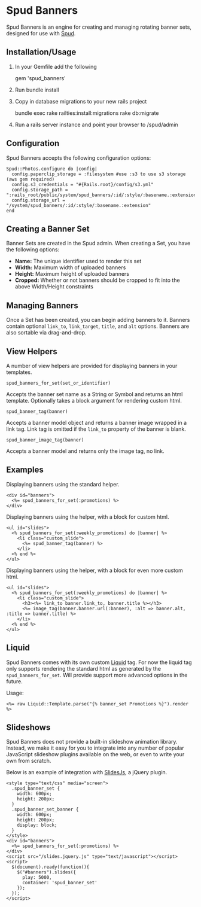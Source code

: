 # Spud Banners

Spud Banners is an engine for creating and managing rotating banner sets, designed for use with [Spud][spud].

## Installation/Usage

1. In your Gemfile add the following

    gem 'spud_banners'

2. Run bundle install
3. Copy in database migrations to your new rails project

    bundle exec rake railties:install:migrations
    rake db:migrate

4. Run a rails server instance and point your browser to /spud/admin

## Configuration

Spud Banners accepts the following configuration options:

    Spud::Photos.configure do |config|
      config.paperclip_storage = :filesystem #use :s3 to use s3 storage (aws gem required)
      config.s3_credentials = "#{Rails.root}/config/s3.yml"
      config.storage_path = ":rails_root/public/system/spud_banners/:id/:style/:basename.:extension"
      config.storage_url = "/system/spud_banners/:id/:style/:basename.:extension"
    end

## Creating a Banner Set

Banner Sets are created in the Spud admin. When creating a Set, you have the following options:

- **Name:** The unique identifier used to render this set
- **Width:** Maximum width of uploaded banners
- **Height:** Maximum height of uploaded banners
- **Cropped:** Whether or not banners should be cropped to fit into the above Width/Height constraints

## Managing Banners

Once a Set has been created, you can begin adding banners to it. Banners contain optional `link_to`, `link_target`, `title`, and `alt` options. Banners are also sortable via drag-and-drop.

## View Helpers

A number of view helpers are provided for displaying banners in your templates. 

`spud_banners_for_set(set_or_identifier)`

Accepts the banner set name as a String or Symbol and returns an html template. Optionally takes a block argument for rendering custom html. 

`spud_banner_tag(banner)`

Accepts a banner model object and returns a banner image wrapped in a link tag. Link tag is omitted if the `link_to` property of the banner is blank.

`spud_banner_image_tag(banner)`

Accepts a banner model and returns only the image tag, no link. 

## Examples

Displaying banners using the standard helper.

    <div id="banners">
      <%= spud_banners_for_set(:promotions) %>
    </div>

Displaying banners using the helper, with a block for custom html.

    <ul id="slides">
      <% spud_banners_for_set(:weekly_promotions) do |banner| %>
        <li class="custom_slide">
          <%= spud_banner_tag(banner) %>
        </li>
      <% end %>
    </ul>

Displaying banners using the helper, with a block for even more custom html.

    <ul id="slides">
      <% spud_banners_for_set(:weekly_promotions) do |banner| %>
        <li class="custom_slide">
          <h3><%= link_to banner.link_to, banner.title %></h3>
          <%= image_tag(banner.banner.url(:banner), :alt => banner.alt, :title => banner.title) %>
        </li>
      <% end %>
    </ul>

## Liquid

Spud Banners comes with its own custom [Liquid][liquid] tag. For now the liquid tag only supports rendering the standard html as generated by the `spud_banners_for_set`. Will provide support more advanced options in the future. 

Usage:

    <%= raw Liquid::Template.parse("{% banner_set Promotions %}").render %>

## Slideshows

Spud Banners does not provide a built-in slideshow animation library. Instead, we make it easy for you to integrate into any number of popular JavaScript slideshow plugins available on the web, or even to write your own from scratch. 

Below is an example of integration with [SlidesJs][slidesjs], a jQuery plugin.

    <style type="text/css" media="screen">
      .spud_banner_set {
        width: 600px;
        height: 200px;
      }
      .spud_banner_set_banner {
        width: 600px;
        height: 200px;
        display: block;
      }
    </style>
    <div id="banners">
      <%= spud_banners_for_set(:promotions) %>
    </div>
    <script src="/slides.jquery.js" type="text/javascript"></script>
    <script>
      $(document).ready(function(){
        $("#banners").slides({
          play: 5000,
          container: 'spud_banner_set'
        });
      });
    </script>

[spud]:https://github.com/davydotcom/spud_core_admin
[slidesjs]:http://www.slidesjs.com
[liquid]:https://github.com/Shopify/liquid
